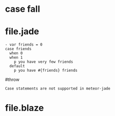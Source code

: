 # case fall

# file.jade
```jade
- var friends = 0
case friends
  when 0
  when 1
    p you have very few friends
  default
    p you have #{friends} friends
```

#throw
```
Case statements are not supported in meteor-jade
```

# file.blaze
```javascript
```
